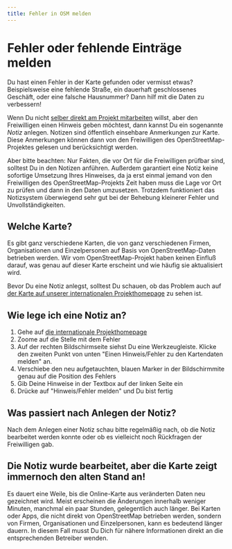 ```yaml
---
title: Fehler in OSM melden
---
```


# Fehler oder fehlende Einträge melden

Du hast einen Fehler in der Karte gefunden oder vermisst etwas? Beispielsweise
eine fehlende Straße, ein dauerhaft geschlossenes Geschäft, oder eine falsche
Hausnummer? Dann hilf mit die Daten zu verbessern!

Wenn Du nicht [selber direkt am Projekt mitarbeiten](/beitragen/) willst, aber
den Freiwilligen einen Hinweis geben möchtest, dann kannst Du ein sogenannte
*Notiz* anlegen. Notizen sind öffentlich einsehbare Anmerkungen zur Karte.
Diese Anmerkungen können dann von den Freiwilligen des OpenStreetMap-Projektes
gelesen und berücksichtigt werden.

Aber bitte beachten: Nur Fakten, die vor Ort für die Freiwilligen prüfbar sind,
solltest Du in den Notizen anführen. Außerdem garantiert eine Notiz keine
sofortige Umsetzung Ihres Hinweises, da ja erst einmal jemand von den
Freiwilligen des OpenStreetMap-Projekts Zeit haben muss die Lage vor Ort zu
prüfen und dann in den Daten umzusetzen. Trotzdem funktioniert das Notizsystem
überwiegend sehr gut bei der Behebung kleinerer Fehler und Unvollständigkeiten.

## Welche Karte?

Es gibt ganz verschiedene Karten, die von ganz verschiedenen Firmen,
Organisationen und Einzelpersonen auf Basis von OpenStreetMap-Daten betrieben
werden. Wir vom OpenStreetMap-Projekt haben keinen Einfluß darauf, was genau
auf dieser Karte erscheint und wie häufig sie aktualisiert wird.

Bevor Du eine Notiz anlegst, solltest Du schauen, ob das Problem auch auf [der
Karte auf unserer internationalen
Projekthomepage](https://www.openstreetmap.org/) zu sehen ist.

## Wie lege ich eine Notiz an?
1. Gehe auf [die internationale Projekthomepage](https://www.openstreetmap.org)
2. Zoome auf die Stelle mit dem Fehler
3. Auf der rechten Bildschirmseite siehst Du eine Werkzeugleiste. Klicke den zweiten Punkt von unten "Einen Hinweis/Fehler zu den Kartendaten melden" an.
4. Verschiebe den neu aufgetauchten, blauen Marker in der Bildschirmmite genau auf die Position des Fehlers
5. Gib Deine Hinweise in der Textbox auf der linken Seite ein
6. Drücke auf "Hinweis/Fehler melden" und Du bist fertig

<!--
Hier siehst Du, wie Du eine Notiz anlegen kann:

TODO: Screencast oder Screenshots zum Anlegen einer Notiz
-->

## Was passiert nach Anlegen der Notiz?

Nach dem Anlegen einer Notiz schau bitte regelmäßig nach, ob die Notiz
bearbeitet werden konnte oder ob es vielleicht noch Rückfragen der Freiwilligen
gab.
<!--
TODO: Geht nur mit Account!
-->

## Die Notiz wurde bearbeitet, aber die Karte zeigt immernoch den alten Stand an!

Es dauert eine Weile, bis die Online-Karte aus veränderten Daten neu gezeichnet
wird. Meist erscheinen die Änderungen innerhalb weniger Minuten, manchmal ein
paar Stunden, gelegentlich auch länger. Bei Karten oder Apps, die nicht direkt von
OpenStreetMap betrieben werden, sondern von Firmen, Organisationen und
Einzelpersonen, kann es bedeutend länger dauern. In diesem Fall musst Du Dich
für nähere Informationen direkt an die entsprechenden Betreiber wenden.
